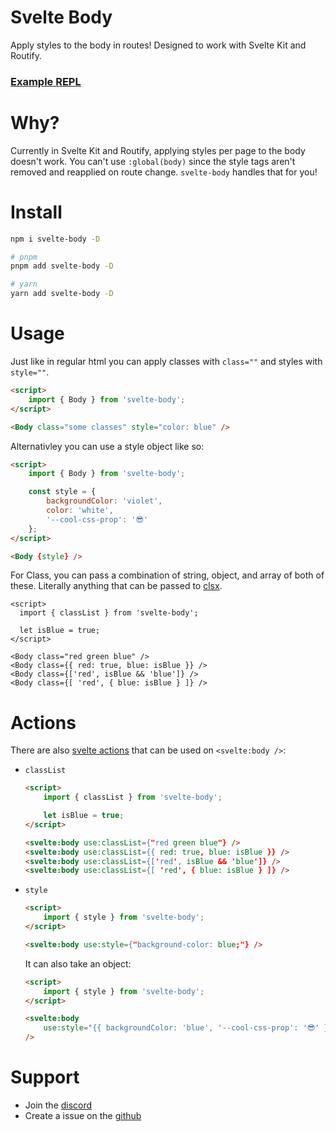 # Svelte Body

Apply styles to the body in routes! Designed to work with Svelte Kit and Routify.

### [Example REPL](https://svelte.dev/repl/7d04a8d3131c46b5b188744dc86c0fb5?version=3.42.4)

# Why?

Currently in Svelte Kit and Routify, applying styles per page to the body doesn't work. You can't use `:global(body)` since the style tags aren't removed and reapplied on route change. `svelte-body` handles that for you!

# Install

```bash
npm i svelte-body -D

# pnpm
pnpm add svelte-body -D

# yarn
yarn add svelte-body -D
```

# Usage

Just like in regular html you can apply classes with `class=""` and styles with `style=""`.

```html
<script>
    import { Body } from 'svelte-body';
</script>

<Body class="some classes" style="color: blue" />
```

Alternativley you can use a style object like so:

```html
<script>
    import { Body } from 'svelte-body';

    const style = {
        backgroundColor: 'violet',
        color: 'white',
        '--cool-css-prop': '😎'
    };
</script>

<Body {style} />
```

For Class, you can pass a combination of string, object, and array of both of these. Literally anything that can be passed to [clsx](https://github.com/lukeed/clsx).

```svelte
<script>
  import { classList } from 'svelte-body';

  let isBlue = true;
</script>

<Body class="red green blue" />
<Body class={{ red: true, blue: isBlue }} />
<Body class={['red', isBlue && 'blue']} />
<Body class={[ 'red', { blue: isBlue } ]} />
```

# Actions

There are also [svelte actions](https://svelte.dev/docs#use_action) that can be used on `<svelte:body />`:

-   `classList`

    ```html
    <script>
        import { classList } from 'svelte-body';

        let isBlue = true;
    </script>

    <svelte:body use:classList={"red green blue"} />
    <svelte:body use:classList={{ red: true, blue: isBlue }} />
    <svelte:body use:classList={['red', isBlue && 'blue']} />
    <svelte:body use:classList={[ 'red', { blue: isBlue } ]} />
    ```

-   `style`

    ```html
    <script>
        import { style } from 'svelte-body';
    </script>

    <svelte:body use:style={"background-color: blue;"} />
    ```

    It can also take an object:

    ```html
    <script>
        import { style } from 'svelte-body';
    </script>

    <svelte:body
        use:style="{{ backgroundColor: 'blue', '--cool-css-prop': '😎' }}"
    />
    ```

# Support

-   Join the [discord](https://discord.gg/2Vd4wAjJnm)<br>
-   Create a issue on the [github](https://github.com/ghostdevv/svelte-body)
